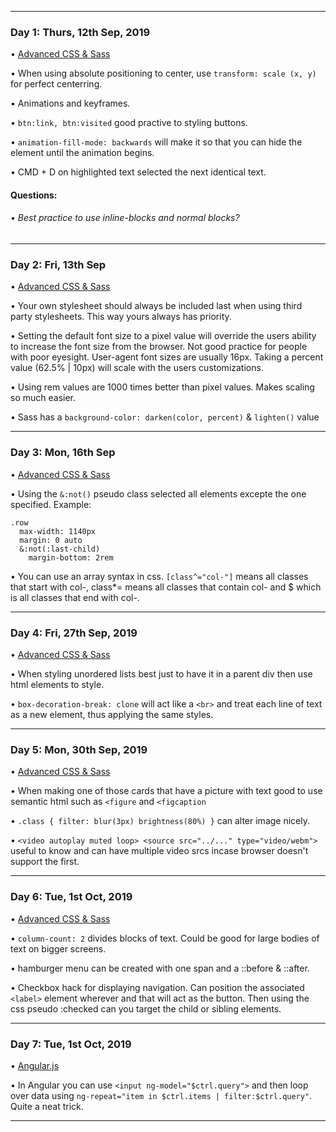 ----

### Day 1: Thurs, 12th Sep, 2019

• [Advanced CSS & Sass](https://www.udemy.com/advanced-css-and-sass/)

• When using absolute positioning to center, use `transform: scale (x, y)` for perfect centerring.

• Animations and keyframes.

• `btn:link, btn:visited` good practive to styling buttons.

• `animation-fill-mode: backwards` will make it so that you can hide the element until the animation begins.

• CMD + D on highlighted text selected the next identical text.

#### Questions:

###### • Best practice to use inline-blocks and normal blocks?

----

### Day 2: Fri, 13th Sep

• [Advanced CSS & Sass](https://www.udemy.com/advanced-css-and-sass/)

• Your own stylesheet should always be included last when using third party stylesheets. This way yours always has priority.

• Setting the default font size to a pixel value will override the users ability to increase the font size from the browser. Not good practice for people with poor eyesight. User-agent font sizes are usually 16px. Taking a percent value (62.5% | 10px) will scale with the users customizations. 

• Using rem values are 1000 times better than pixel values. Makes scaling so much easier.

• Sass has a `background-color: darken(color, percent)` & `lighten()` value

----
### Day 3: Mon, 16th Sep

• [Advanced CSS & Sass](https://www.udemy.com/advanced-css-and-sass/)

• Using the `&:not()` pseudo class selected all elements excepte the one specified. Example:
```
.row
  max-width: 1140px
  margin: 0 auto
  &:not(:last-child)
    margin-bottom: 2rem
```
• You can use an array syntax in css. `[class^="col-"]` means all classes that start with col-, class*= means all classes that contain col- and $ which is all classes that end with col-.

----
### Day 4: Fri, 27th Sep, 2019

• [Advanced CSS & Sass](https://www.udemy.com/advanced-css-and-sass/)

• When styling unordered lists best just to have it in a parent div then use html elements to style.

• `box-decoration-break: clone` will act like a `<br>` and treat each line of text as a new element, thus applying the same styles.

----
### Day 5: Mon, 30th Sep, 2019

• [Advanced CSS & Sass](https://www.udemy.com/advanced-css-and-sass/)

• When making one of those cards that have a picture with text good to use semantic html such as `<figure` and `<figcaption` 

• `.class { filter: blur(3px) brightness(80%) }` can alter image nicely.

• `<video autoplay muted loop> <source src="../..." type="video/webm">` useful to know and can have multiple video srcs incase browser doesn't support the first. 

----
### Day 6: Tue, 1st Oct, 2019

• [Advanced CSS & Sass](https://www.udemy.com/advanced-css-and-sass/)

• `column-count: 2` divides blocks of text. Could be good for large bodies of text on bigger screens.

• hamburger menu can be created with one span and a ::before & ::after. 

• Checkbox hack for displaying navigation. Can position the associated `<label>` element wherever and that will act as the button. Then using the css pseudo :checked can you target the child or sibling elements.

----
### Day 7: Tue, 1st Oct, 2019

• [Angular.js](https://docs.angularjs.org/tutorial/step_05)

• In Angular you can use `<input ng-model="$ctrl.query">` and then loop over data using `ng-repeat="item in $ctrl.items | filter:$ctrl.query"`. Quite a neat trick.

----
